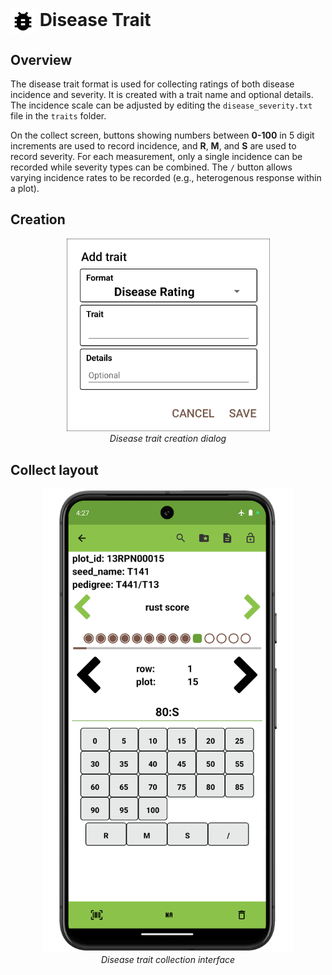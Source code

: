 <img ref="disease" style="vertical-align: middle;" src="_static/icons/formats/bug.png" width="40px"> Disease Trait
======================================================================

Overview
--------

The disease trait format is used for collecting ratings of both disease
incidence and severity. It is created with a trait name and optional
details. The incidence scale can be adjusted by editing the
`disease_severity.txt` file in the `traits` folder.

On the collect screen, buttons showing numbers between **0-100** in 5 digit
increments are used to record incidence, and **R**, **M**, and **S** are
used to record severity. For each measurement, only a single incidence
can be recorded while severity types can be combined. The `/` button
allows varying incidence rates to be recorded (e.g., heterogenous
response within a plot).

Creation
--------

<figure align="center" class="image">
  <img src="_static/images/traits/formats/create_disease_rating.png" width="325px"> 
  <figcaption><i>Disease trait creation dialog</i></figcaption> 
</figure>

Collect layout
--------------

<figure align="center" class="image">
  <img src="_static/images/traits/formats/collect_disease_framed.png" width="400px"> 
  <figcaption><i>Disease trait collection interface</i></figcaption> 
</figure>
